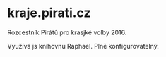 # kraje.pirati.cz

Rozcestník Pirátů pro krasjké volby 2016.

Využívá js knihovnu Raphael. Plně konfigurovatelný.

[soucasny]: https://www.pirati.cz/regiony/start
[svg-cr]: http://data.karmi.cz/varia/czech-republic-regions-html/czech-republic-regions.html
[raphael]: http://dmitrybaranovskiy.github.io/raphael/

